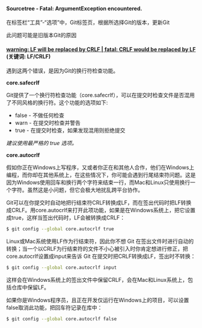 #### Sourcetree - Fatal: ArgumentException encountered. 

在标签栏“工具”-“选项”中，Git标签页，根据所选择Git的版本，更新Git

此问题可能是旧版本Git的原因

#### [warning: LF will be replaced by CRLF | fatal: CRLF would be replaced by LF](http://blog.csdn.net/feng88724/article/details/11600375) (关键词: LF/CRLF)

遇到这两个错误，是因为Git的换行符检查功能。

**core.safecrlf**

Git提供了一个换行符检查功能（core.safecrlf），可以在提交时检查文件是否混用了不同风格的换行符。这个功能的选项如下:
- false - 不做任何检查
- warn - 在提交时检查并警告
- true - 在提交时检查，如果发现混用则拒绝提交

*建议使用最严格的 true 选项。*

**core.autocrlf**

假如你正在Windows上写程序，又或者你正在和其他人合作，他们在Windows上编程，而你却在其他系统上，在这些情况下，你可能会遇到行尾结束符问题。这是因为Windows使用回车和换行两个字符来结束一行，而Mac和Linux只使用换行一个字符。虽然这是小问题，但它会极大地扰乱跨平台协作。

Git可以在你提交时自动地把行结束符CRLF转换成LF，而在签出代码时把LF转换成CRLF。用core.autocrlf来打开此项功能，如果是在Windows系统上，把它设置成true，这样当签出代码时，LF会被转换成CRLF：

```bash
$ git config --global core.autocrlf true
```
Linux或Mac系统使用LF作为行结束符，因此你不想 Git 在签出文件时进行自动的转换；当一个以CRLF为行结束符的文件不小心被引入时你肯定想进行修正，把core.autocrlf设置成input来告诉 Git 在提交时把CRLF转换成LF，签出时不转换：
```bash
$ git config --global core.autocrlf input
```
这样会在Windows系统上的签出文件中保留CRLF，会在Mac和Linux系统上，包括仓库中保留LF。

如果你是Windows程序员，且正在开发仅运行在Windows上的项目，可以设置false取消此功能，把回车符记录在库中：
```bash
$ git config --global core.autocrlf false
```
